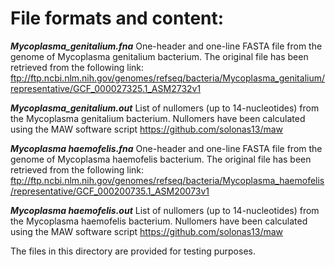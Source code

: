 # File formats and content:

  <b>*Mycoplasma_genitalium.fna*</b>
       One-header and one-line FASTA file from the genome of Mycoplasma genitalium bacterium. 
       The original file has been retrieved from the following link:
       ftp://ftp.ncbi.nlm.nih.gov/genomes/refseq/bacteria/Mycoplasma_genitalium/representative/GCF_000027325.1_ASM2732v1
	   
  <b>*Mycoplasma_genitalium.out*</b>
       List of nullomers (up to 14-nucleotides) from the Mycoplasma genitalium 
       bacterium. Nullomers have been calculated using the MAW software script
       https://github.com/solonas13/maw
	   
  <b>*Mycoplasma haemofelis.fna*</b>
       One-header and one-line FASTA file from the genome of Mycoplasma haemofelis bacterium. 
       The original file has been retrieved from the following link:
       ftp://ftp.ncbi.nlm.nih.gov/genomes/refseq/bacteria/Mycoplasma_haemofelis/representative/GCF_000200735.1_ASM20073v1
	   
  <b>*Mycoplasma haemofelis.out*</b>
       List of nullomers (up to 14-nucleotides) from the Mycoplasma haemofelis
       bacterium. Nullomers have been calculated using the MAW software script
       https://github.com/solonas13/maw


The files in this directory are provided for testing purposes. 


